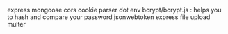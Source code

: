 express
mongoose
cors 
cookie parser
dot env
bcrypt/bcrypt.js : helps you to hash and compare your password 
jsonwebtoken 
express file upload
multer